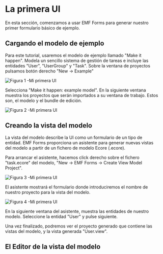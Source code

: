 # La primera UI

En esta sección, comenzamos a usar EMF Forms para generar nuestro primer formulario básico de ejemplo.


## Cargando el modelo de ejemplo

Para este tutorial, usaremos el modelo de ejemplo llamado "Make it happen". Modela un sencillo sistema de gestión de tareas e incluye las entidades "User", "UserGroup" y "Task". Sobre la ventana de proyectos pulsamos botón derecho "New -> Example"

![Figura 1 -Mi primera UI](http://i.imgur.com/7JSnmZt.png)

Selecciona "Make it happen: example model". En la siguiente ventana muestra los proyectos que serán importados a su ventana de trabajo. Estos son, el modelo y el bundle de edición.

![Figura 2 -Mi primera UI](http://i.imgur.com/QVAnve7.png)


## Creando la vista del modelo

La vista del modelo describe la UI como un formulario de un tipo de entidad. EMF Forms proporciona un asistente para generar nuevas vistas del modelo a partir de un fichero de modelo Ecore (.ecore).

Para arrancar el asistente, hacemos click derecho sobre el fichero "task.ecore" del modelo, "New -> EMF Forms -> Create View Model Project".

![Figura 3 -Mi primera UI](http://i.imgur.com/M1mdlhJ.png)

El asistente mostrará el formulario donde introduciremos el nombre de nuestro proyecto para la vista del modelo.

![Figura 4 -Mi primera UI](http://i.imgur.com/DA5YjKL.png)

En la siguiente ventana del asistente, muestra las entidades de nuestro modelo. Seleccione la entidad "User" y pulse siguiente.

Una vez finalizado, podremos ver el proyecto generado que contiene las vistas del modelo, y la vista generada "User.view".

## El Editor de la vista del modelo
